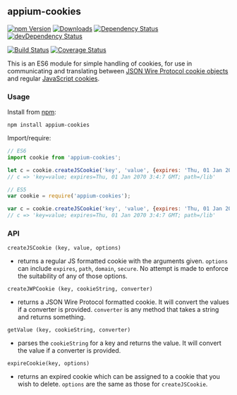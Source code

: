 ## appium-cookies

[![npm Version](https://img.shields.io/npm/v/appium-cookies.svg)](https://www.npmjs.com/package/appium-cookies)
[![Downloads](http://img.shields.io/npm/dm/appium-cookies.svg)](https://npmjs.org/package/appium-cookies)
[![Dependency Status](https://david-dm.org/appium/appium-cookies/master.svg)](https://david-dm.org/appium/appium-cookies/)
[![devDependency Status](https://david-dm.org/appium/appium-cookies/dev-status.svg)](https://david-dm.org/appium/appium-cookies#info=devDependencies)

[![Build Status](https://api.travis-ci.org/appium/appium-cookies.png?branch=master)](https://travis-ci.org/appium/appium-cookies)
[![Coverage Status](https://img.shields.io/coveralls/appium/appium-cookies/master.svg)](https://coveralls.io/github/appium/appium-cookies?branch=master)

This is an ES6 module for simple handling of cookies, for use in communicating and translating between [JSON Wire Protocol cookie objects](https://code.google.com/p/selenium/wiki/JsonWireProtocol#Cookie_JSON_Object) and regular [JavaScript cookies](https://developer.mozilla.org/en-US/docs/Web/API/Document/cookie).

### Usage

Install from [npm](https://www.npmjs.com/package/appium-cookies):

```shell
npm install appium-cookies
```

Import/require:

```js
// ES6
import cookie from 'appium-cookies';

let c = cookie.createJSCookie('key', 'value', {expires: 'Thu, 01 Jan 2070 3:4:7 GMT', path: '/lib'});
// c => 'key=value; expires=Thu, 01 Jan 2070 3:4:7 GMT; path=/lib'
```

```js
// ES5
var cookie = require('appium-cookies');

var c = cookie.createJSCookie('key', 'value', {expires: 'Thu, 01 Jan 2070 3:4:7 GMT', path: '/lib'});
// c => 'key=value; expires=Thu, 01 Jan 2070 3:4:7 GMT; path=/lib'
```

### API

`createJSCookie (key, value, options)`

- returns a regular JS formatted cookie with the arguments given. `options` can include `expires`, `path`, `domain`, `secure`. No attempt is made to enforce the suitability of any of those options.

`createJWPCookie (key, cookieString, converter)`

- returns a JSON Wire Protocol formatted cookie. It will convert the values if a converter is provided. `converter` is any method that takes a string and returns something.

`getValue (key, cookieString, converter)`

- parses the `cookieString` for a key and returns the value. It will convert the value if a converter is provided.

`expireCookie(key, options)`

- returns an expired cookie which can be assigned to a cookie that you wish to delete. `options` are the same as those for `createJSCookie`.
